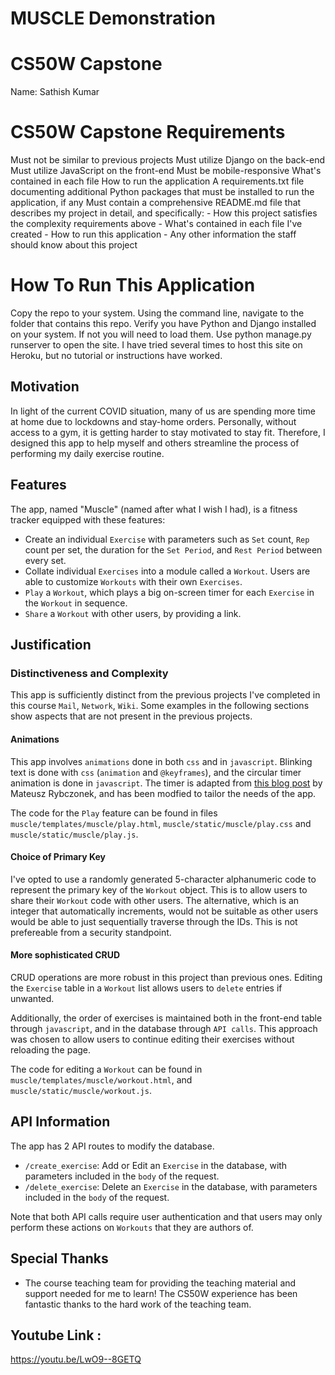 # MUSCLE Demonstration


# CS50W Capstone 

Name: Sathish Kumar

# CS50W Capstone Requirements

 Must not be similar to previous projects
 Must utilize Django on the back-end
 Must utilize JavaScript on the front-end
 Must be mobile-responsive
 What's contained in each file
 How to run the application
 A requirements.txt file documenting additional Python packages that must be installed to run the application, if any
 Must contain a comprehensive README.md file that describes my project in detail, and specifically: - How this project satisfies the complexity requirements above - What's contained in each file I've created - How to run this application - Any other information the staff should know about this project

 # How To Run This Application
Copy the repo to your system.
Using the command line, navigate to the folder that contains this repo.
Verify you have Python and Django installed on your system. If not you will need to load them.
Use python manage.py runserver to open the site.
I have tried several times to host this site on Heroku, but no tutorial or instructions have worked.

## Motivation
In light of the current COVID situation, many of us are spending more time at home due to lockdowns and stay-home orders. Personally, without access to a gym,  it is getting harder to stay motivated to stay fit. Therefore, I designed this app to help myself and others streamline the process of performing my daily exercise routine.

## Features
The app, named "Muscle" (named after what I wish I had), is a fitness tracker equipped with these features:
+ Create an individual `Exercise` with parameters such as `Set` count, `Rep` count per set, the duration for the `Set Period`, and `Rest Period` between every set.
+ Collate individual `Exercises` into a module called a `Workout`. Users are able to customize `Workouts` with their own `Exercises`.
+ `Play` a `Workout`, which plays a big on-screen timer for each `Exercise` in the `Workout` in sequence.
+ `Share` a `Workout` with other users, by providing a link.

## Justification
### Distinctiveness and Complexity
This app is sufficiently distinct from the previous projects I've completed in this course `Mail`, `Network`, `Wiki`. Some examples in the following sections show aspects that are not present in the previous projects.

#### Animations
This app involves `animations` done in both `css` and in `javascript`. Blinking text is done with `css` (`animation` and `@keyframes`), and the circular timer animation is done in `javascript`. The timer is adapted from [this blog post](https://css-tricks.com/how-to-create-an-animated-countdown-timer-with-html-css-and-javascript/) by Mateusz Rybczonek, and has been modfied to tailor the needs of the app.

The code for the `Play` feature can be found in files `muscle/templates/muscle/play.html`, `muscle/static/muscle/play.css` and `muscle/static/muscle/play.js`.

#### Choice of Primary Key
I've opted to use a randomly generated 5-character alphanumeric code to represent the primary key of the `Workout` object. This is to allow users to share their `Workout` code with other users. The alternative, which is an integer that automatically increments, would not be suitable as other users would be able to just sequentially traverse through the IDs. This is not prefereable from a security standpoint.

#### More sophisticated CRUD
CRUD operations are more robust in this project than previous ones. Editing the `Exercise` table in a `Workout` list allows users to `delete` entries if unwanted. 

Additionally, the order of exercises is maintained both in the front-end table through `javascript`, and in the database through `API calls`. This approach was chosen to allow users to continue editing their exercises without reloading the page.

The code for editing a `Workout` can be found in `muscle/templates/muscle/workout.html`, and `muscle/static/muscle/workout.js`.

## API Information
The app has 2 API routes to modify the database.
+ `/create_exercise`: Add or Edit an `Exercise` in the database, with parameters included in the `body` of the request.
+ `/delete_exercise`: Delete an `Exercise` in the database, with parameters included in the `body` of the request.

Note that both API calls require user authentication and that users may only perform these actions on `Workouts` that they are authors of.

## Special Thanks
+ The course teaching team for providing the teaching material and support needed for me to learn! The CS50W experience has been fantastic thanks to the hard work of the teaching team.




## Youtube Link :
https://youtu.be/LwO9--8GETQ